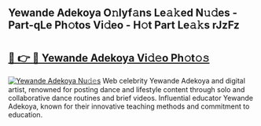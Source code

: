 ## Yewande Adekoya O𝚗lyf𝚊ns Le𝚊𝚔ed N𝚞𝚍es - Part-qLe Ph𝚘tos Vi𝚍eo - H𝚘t Part Le𝚊𝚔s rJzFz

# <h2><a href="http://hf050o0.feru.top/?c=Yewande+Adekoya">🔗 👉 🔴 Yewande Adekoya Vi𝚍𝚎o Ph𝚘t𝚘𝚜</a></h2>

[![Yewande Adekoya Nu𝚍𝚎s](https://i.imgur.com/0TWrTi3.gif)](http://hf050o0.feru.top/?c=Yewande+Adekoya)
Web celebrity Yewande Adekoya and digital artist, renowned for posting dance and lifestyle content through solo and collaborative dance routines and brief videos. Influential educator Yewande Adekoya, known for their innovative teaching methods and commitment to education. 
